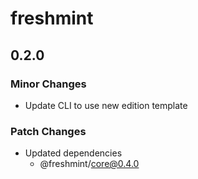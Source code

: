 # freshmint

## 0.2.0

### Minor Changes

- Update CLI to use new edition template

### Patch Changes

- Updated dependencies
  - @freshmint/core@0.4.0
